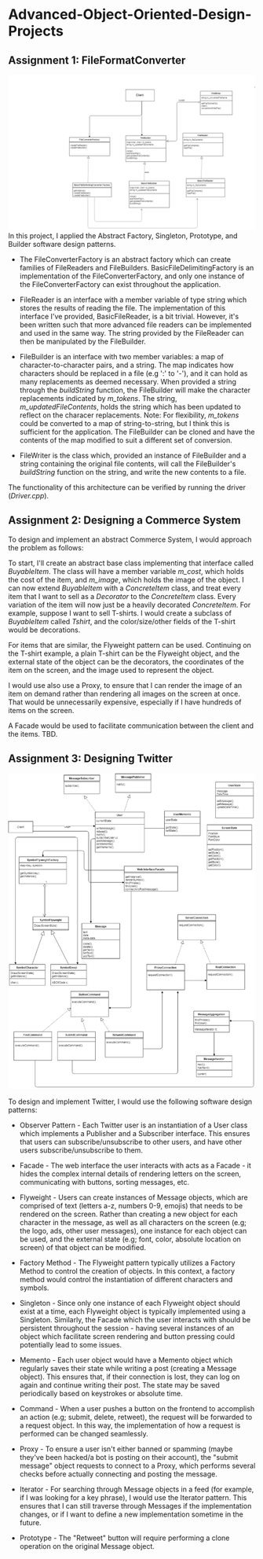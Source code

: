 # Advanced-Object-Oriented-Design-Projects

## Assignment 1: FileFormatConverter ##
![alt text](https://github.com/danielenricocahall/Advanced-Object-Oriented-Design-Projects/blob/master/FileFormatConverter/Quiz1-FileConverter.png)
In this project, I applied the Abstract Factory, Singleton, Prototype, and Builder software design patterns. 


* The FileConverterFactory is an abstract factory which can create families of FileReaders and FileBuilders. BasicFileDelimitingFactory is an implementation of the FileConverterFactory, and only one instance of the FileConverterFactory can exist throughout the application.

* FileReader is an interface with a member variable of type string which stores the results of reading the file. The implementation of this interface I've provided, BasicFileReader, is a bit trivial. However, it's been written such that more advanced file readers can be implemented and used in the same way. The string provided by the FileReader can then be manipulated by the FileBuilder.

* FileBuilder is an interface with two member variables: a map of character-to-character pairs, and a string. The map indicates how characters should be replaced in a file (e.g ':' to '-'), and it can hold as many replacements as deemed necessary. When provided a string through the *buildString* function, the FileBuilder will make the  character replacements indicated by *m_tokens*. The string, *m_updatedFileContents*, holds the string which has been updated to reflect on the characer replacements. Note: For flexibility, *m_tokens* could be converted to a map of string-to-string, but I think this is sufficient for the application. The FileBuilder can be cloned and have the contents of the map modified to suit a different set of conversion.

* FileWriter is the class which, provided an instance of FileBuilder and a string containing the original file contents, will call the FileBuilder's *buildString* function on the string, and write the new contents to a file. 

The functionality of this architecture can be verified by running the driver (*Driver.cpp*). 
## Assignment 2: Designing a Commerce System ##

To design and implement an abstract Commerce System, I would approach the problem as follows:

To start, I'll create an abstract base class implementing that interface called *BuyableItem*. The class will have a member variable *m_cost*, which holds the cost of the item, and *m_image*, which holds the image of the object. I can now extend *BuyableItem* with a *ConcreteItem* class, and treat every item that I want to sell as a *Decorator* to the *ConcreteItem* class. Every variation of the item will now just be a heavily decorated *ConcreteItem*. For example, suppose I want to sell T-shirts. I would create a subclass of *BuyableItem* called *Tshirt*, and the color/size/other fields of the T-shirt would be decorations.

For items that are similar, the Flyweight pattern can be used. Continuing on the T-shirt example, a plain T-shirt can be the Flyweight object, and the external state of the object can be the decorators, the coordinates of the item on the screen, and the image used to represent the object. 

I would use also use a Proxy, to ensure that I can render the image of an item on demand rather than rendering all images on the screen at once. That would be unnecessarily expensive, especially if I have hundreds of items on the screen.

A Facade would be used to facilitate communication between the client and the items. TBD.


## Assignment 3: Designing Twitter ##

![alt text](https://github.com/danielenricocahall/Advanced-Object-Oriented-Design-Projects/blob/master/Quiz3_Twitter.png)

To design and implement Twitter, I would use the following software design patterns:

* Observer Pattern - Each Twitter user is an instantiation of a User class which implements a Publisher and a Subscriber interface. This ensures that users can subscribe/unsubscribe to other users, and have other users subscribe/unsubscribe to them.

* Facade - The web interface the user interacts with acts as a Facade - it hides the complex internal details of rendering letters on the screen, communicating with buttons, sorting messages, etc.

* Flyweight - Users can create instances of Message objects, which are comprised of text (letters a-z, numbers 0-9, emojis) that needs to be rendered on the screen. Rather than creating a new object for each character in the message, as well as all characters on the screen (e.g; the logo, ads, other user messages), one instance for each object can be used, and the external state (e.g; font, color, absolute location on screen) of that object can be modified.

* Factory Method - The Flyweight pattern typically utilizes a Factory Method to control the creation of objects. In this context, a factory method would control the instantiation of different characters and symbols.

* Singleton - Since only one instance of each Flyweight object should exist at a time, each Flyweight object is typically implemented using a Singleton. Similarly, the Facade which the user interacts with should be persistent throughout the session - having several instances of an object which facilitate screen rendering and button pressing could potentially lead to some issues.

* Memento - Each user object would have a Memento object which regularly saves their state while writing a post (creating a Message object). This ensures that, if their connection is lost, they can log on again and continue writing their post. The state may be saved periodically based on keystrokes or absolute time.

* Command - When a user pushes a button on the frontend to accomplish an action (e.g; submit, delete, retweet), the request will be forwarded to a request object. In this way, the implementation of how a request is performed can be changed seamlessly. 

* Proxy - To ensure a user isn't either banned or spamming (maybe they've been hacked/a bot is posting on their account), the "submit message" object requests to connect to a Proxy, which performs several checks before actually connecting and posting the message.

* Iterator - For searching through Message objects in a feed (for example, if I was looking for a key phrase), I would use the Iterator pattern. This ensures that I can still traverse through Messages if the implementation changes, or if I want to define a new implementation sometime in the future.

* Prototype - The "Retweet" button will require performing a clone operation on the original Message object. 


